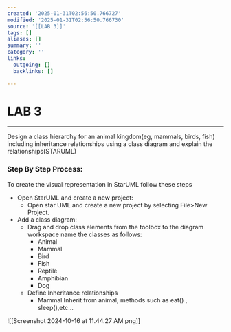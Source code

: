 ```yaml
---
created: '2025-01-31T02:56:50.766727'
modified: '2025-01-31T02:56:50.766730'
source: '[[LAB 3]]'
tags: []
aliases: []
summary: ''
category: ''
links:
  outgoing: []
  backlinks: []

---
```


# LAB 3

___
Design a class hierarchy for an animal kingdom(eg, mammals, birds, fish) including inheritance relationships using a class diagram and explain the relationships(STARUML)

### Step By Step Process:
To create the visual representation in StarUML follow these steps
- Open StarUML and create a new project:
	- Open star UML and create a new project by selecting File>New Project.
- Add a class diagram:
	- Drag and drop class elements from the toolbox to the diagram workspace name the classes as follows:
		- Animal
		- Mammal
		- Bird
		- Fish
		- Reptile
		- Amphibian
		- Dog
	- Define Inheritance relationships
		- Mammal Inherit from animal, methods such as eat() , sleep(),etc...

![[Screenshot 2024-10-16 at 11.44.27 AM.png]]